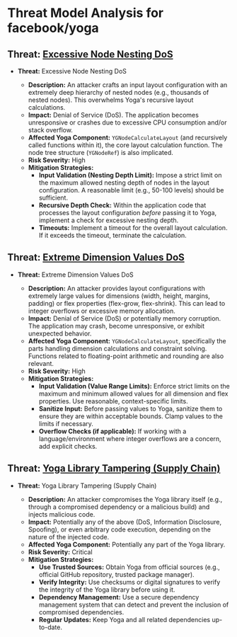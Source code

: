 # Threat Model Analysis for facebook/yoga

## Threat: [Excessive Node Nesting DoS](./threats/excessive_node_nesting_dos.md)

*   **Threat:** Excessive Node Nesting DoS

    *   **Description:** An attacker crafts an input layout configuration with an extremely deep hierarchy of nested nodes (e.g., thousands of nested nodes). This overwhelms Yoga's recursive layout calculations.
    *   **Impact:** Denial of Service (DoS). The application becomes unresponsive or crashes due to excessive CPU consumption and/or stack overflow.
    *   **Affected Yoga Component:** `YGNodeCalculateLayout` (and recursively called functions within it), the core layout calculation function. The node tree structure (`YGNodeRef`) is also implicated.
    *   **Risk Severity:** High
    *   **Mitigation Strategies:**
        *   **Input Validation (Nesting Depth Limit):** Impose a strict limit on the maximum allowed nesting depth of nodes in the layout configuration. A reasonable limit (e.g., 50-100 levels) should be sufficient.
        *   **Recursive Depth Check:** Within the application code that processes the layout configuration *before* passing it to Yoga, implement a check for excessive nesting depth.
        *   **Timeouts:** Implement a timeout for the overall layout calculation. If it exceeds the timeout, terminate the calculation.

## Threat: [Extreme Dimension Values DoS](./threats/extreme_dimension_values_dos.md)

*   **Threat:** Extreme Dimension Values DoS

    *   **Description:** An attacker provides layout configurations with extremely large values for dimensions (width, height, margins, padding) or flex properties (flex-grow, flex-shrink). This can lead to integer overflows or excessive memory allocation.
    *   **Impact:** Denial of Service (DoS) or potentially memory corruption. The application may crash, become unresponsive, or exhibit unexpected behavior.
    *   **Affected Yoga Component:** `YGNodeCalculateLayout`, specifically the parts handling dimension calculations and constraint solving. Functions related to floating-point arithmetic and rounding are also relevant.
    *   **Risk Severity:** High
    *   **Mitigation Strategies:**
        *   **Input Validation (Value Range Limits):** Enforce strict limits on the maximum and minimum allowed values for all dimension and flex properties. Use reasonable, context-specific limits.
        *   **Sanitize Input:** Before passing values to Yoga, sanitize them to ensure they are within acceptable bounds. Clamp values to the limits if necessary.
        *   **Overflow Checks (if applicable):** If working with a language/environment where integer overflows are a concern, add explicit checks.

## Threat: [Yoga Library Tampering (Supply Chain)](./threats/yoga_library_tampering__supply_chain_.md)

*   **Threat:** Yoga Library Tampering (Supply Chain)

    *   **Description:** An attacker compromises the Yoga library itself (e.g., through a compromised dependency or a malicious build) and injects malicious code.
    *   **Impact:** Potentially any of the above (DoS, Information Disclosure, Spoofing), or even arbitrary code execution, depending on the nature of the injected code.
    *   **Affected Yoga Component:** Potentially any part of the Yoga library.
    *   **Risk Severity:** Critical
    *   **Mitigation Strategies:**
        *   **Use Trusted Sources:** Obtain Yoga from official sources (e.g., official GitHub repository, trusted package manager).
        *   **Verify Integrity:** Use checksums or digital signatures to verify the integrity of the Yoga library before using it.
        *   **Dependency Management:** Use a secure dependency management system that can detect and prevent the inclusion of compromised dependencies.
        *   **Regular Updates:** Keep Yoga and all related dependencies up-to-date.

